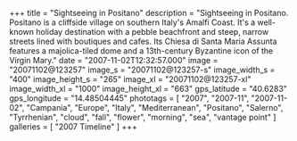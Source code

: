 +++
title = "Sightseeing in Positano"
description = "Sightseeing in Positano. Positano is a cliffside village on southern Italy's Amalfi Coast. It's a well-known holiday destination with a pebble beachfront and steep, narrow streets lined with boutiques and cafes. Its Chiesa di Santa Maria Assunta features a majolica-tiled dome and a 13th-century Byzantine icon of the Virgin Mary."
date = "2007-11-02T12:32:57.000"
image = "20071102@123257"
image_s = "20071102@123257-s"
image_width_s = "400"
image_height_s = "265"
image_xl = "20071102@123257-xl"
image_width_xl = "1000"
image_height_xl = "663"
gps_latitude = "40.6283"
gps_longitude = "14.48504445"
phototags = [ "2007", "2007-11", "2007-11-02", "Campania", "Europe", "Italy", "Mediterranean", "Positano", "Salerno", "Tyrrhenian", "cloud", "fall", "flower", "morning", "sea", "vantage point" ]
galleries = [ "2007 Timeline" ]
+++
